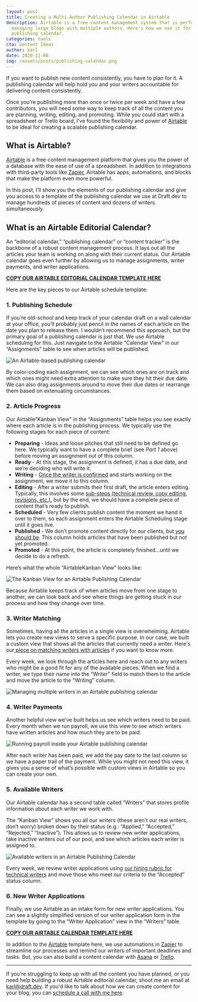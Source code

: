 ```yaml
---
layout: post
title: Creating a Multi-Author Publishing Calendar in Airtable
description: Airtable is a free content management system that is perfect for
  managing large blogs with multiple authors. Here's how we use it for our
  publishing calendar.
categories: tools
cta: Content Ideas
author: karl
date: 2020-11-08
img: /assets/posts/publishing-calendar.png
---
```

If you want to publish new content consistently, you have to plan for it. A publishing calendar will help hold you and your writers accountable for delivering content consistently.

Once you’re publishing more than once or twice per week and have a few contributors, you will need some way to keep track of all the content you are planning, writing, editing, and promoting. While you could start with a spreadsheet or Trello board, I’ve found the flexibility and power of [Airtable](https://airtable.com/invite/r/4EaSmQNr) to be ideal for creating a scalable publishing calendar.

<!-- signup -->

## What is Airtable?

[Airtable](https://airtable.com/invite/r/4EaSmQNr) is a free content management platform that gives you the power of a database with the ease of use of a spreadsheet. In addition to integrations with third-party tools like [Zapier](https://zapier.com/), Airtable has apps, automations, and blocks that make the platform even more powerful.

In this post, I’ll show you the elements of our publishing calendar and give you access to a template of the publishing calendar we use at Draft.dev to manage hundreds of pieces of content and dozens of writers simultaneously.

## What is an Airtable Editorial Calendar?

An “editorial calendar,” “publishing calendar” or “content tracker” is the backbone of a robust content management process. It lays out all the articles your team is working on along with their current status. Our Airtable calendar goes even further by allowing us to manage assignments, writer payments, and writer applications.

**[COPY OUR AIRTABLE EDITORIAL CALENDAR TEMPLATE HERE](https://pcto.co/publishing-calendar)**

Here are the key pieces to our Airtable schedule template:

### 1. Publishing Schedule

If you’re old-school and keep track of your calendar draft on a wall calendar at your office, you’ll probably just pencil in the names of each article on the date you plan to release them. I wouldn’t recommend this approach, but the primary goal of a publishing calendar is just that. We use Airtable scheduling for this. Just navigate to the Airtable “Calendar View” in our “Assignments” table to see when articles will be published.

![An Airtable-based publishing calendar](/learn/assets/posts/publishing-calendar.png)

By color-coding each assignment, we can see which ones are on track and which ones might need extra attention to make sure they hit their due date. We can also drag assignments around to move their due dates or rearrange them based on extenuating circumstances.

### 2. Article Progress

Our Airtable“Kanban View” in the “Assignments” table helps you see exactly where each article is in the publishing process. We typically use the following stages for each piece of content:

* **Preparing** - Ideas and loose pitches that still need to be defined go here. We typically want to have a complete brief (see *Part 1* above) before moving an assignment out of this column.
* **Ready** - At this stage, the assignment is defined, it has a due date, and we’re deciding who will write it.
* **Writing** - [Once the writer is confirmed](https://draft.dev/learn/matching-writers) and starts working on the assignment, we move it to this column.
* **Editing** - After a writer submits their first draft, the article enters editing. Typically, this involves some [sub-steps (technical review, copy editing, revisions, etc.)](https://draft.dev/learn/5-steps-to-a-quality-edit-for-your-technical-blog), but by the end, we should have a complete piece of content that’s ready to publish.
* **Scheduled** - Very few clients publish content the moment we hand it over to them, so each assignment enters the Airtable Scheduling stage until it goes live.
* **Published** - We don’t promote content directly for our clients, but [you should be](https://draft.dev/learn/promotion). This column holds articles that have been published but not yet promoted.
* **Promoted** - At this point, the article is completely finished...until we decide to do a refresh.

Here’s what the whole “AirtableKanban View” looks like:

![The Kanban View for an Airtable Publishing Calendar](https://i.imgur.com/mGzNcY7.png)

Because Airtable keeps track of when articles move from one stage to another, we can look back and see where things are getting stuck in our process and how they change over time.

### 3. Writer Matching

Sometimes, having all the articles in a single view is overwhelming. Airtable lets you create new views to serve a specific purpose. In our case, we built a custom view that shows all the articles that currently need a writer. Here's our[ piece on matching writers with articles](https://draft.dev/learn/matching-writers) if you want to know more.  

Every week, we look through the articles here and reach out to any writers who might be a good fit for any of the available pieces. When we find a writer, we type their name into the “Writer” field to match them to the article and move the article to the “Writing” column.

![Managing multiple writers in an Airtable publishing calendar](https://i.imgur.com/pX4cvBF.png)

### 4. Writer Payments

Another helpful view we’ve built helps us see which writers need to be paid. Every month when we run payroll, we use this view to see which writers have written articles and how much they are to be paid.

![Running payroll inside your Airtable publishing calendar](https://i.imgur.com/8Pob9uf.png)

After each writer has been paid, we add the pay date to the last column so we have a paper trail of the payment. While you might not need this view, it gives you a sense of what’s possible with custom views in Airtable so you can create your own.

### 5. Available Writers

Our Airtable calendar has a second table called “Writers” that stores profile information about each writer we work with.

The “Kanban View” shows you all our writers (these aren’t our real writers, don’t worry) broken down by their status (e.g.: “Applied,” “Accepted,” “Rejected,” “Inactive”). This allows us to review new writer applications, take inactive writers out of our pool, and see which articles each writer is assigned to.

![Available writers in an Airtable Publishing Calendar](https://i.imgur.com/6T4jhwo.png)

Every week, we review writer applications using [our hiring rubric for technical writers](https://draft.dev/learn/technical-writing-rubric) and move those who meet our criteria to the “Accepted” status column.

### 6. New Writer Applications

Finally, we use Airtable as an intake form for new writer applications. You can see a slightly simplified version of our writer application form in the template by going to the “Writer Application” view in the “Writers” table.

**[COPY OUR AIRTABLE CALENDAR TEMPLATE HERE](https://pcto.co/publishing-calendar)**

In addition to the [Airtable](https://airtable.com/invite/r/4EaSmQNr) template here, we use automations in [Zapier](https://zapier.com/) to streamline our processes and remind our writers of important deadlines and tasks. But, you can also build a content calendar with [Asana](https://thisisgoodmarketing.com/blog/asana-content-calendar) or [Trello](https://thisisgoodmarketing.com/blog/trello-content-calendar).

- - -

If you’re struggling to keep up with all the content you have planned, or you need help building a robust Airtable editorial calendar, shoot me an email at [karl@draft.dev](mailto:karl@draft.dev). If you'd like to talk about how we can create content for your blog, you can [schedule a call with me here](https://draft.dev/call).
